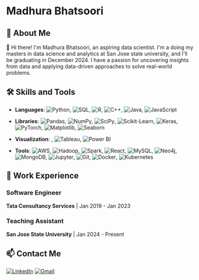 # Madhura Bhatsoori

## 🚀 About Me
👋 Hi there! I'm Madhura Bhatsoori, an aspiring data scientist. I'm a doing my masters in data science and analytics at San Jose state university, and I'll be graduating in December 2024. I have a passion for uncovering insights from data and applying data-driven approaches to solve real-world problems.

## 🛠 Skills and Tools

- **Languages**: ![Python](https://img.shields.io/badge/Python-3776AB?style=flat&logo=python&logoColor=white), ![SQL](https://img.shields.io/badge/SQL-4479A1?style=flat&logo=sql&logoColor=white), ![R](https://img.shields.io/badge/R-276DC3?style=flat&logo=r&logoColor=white), ![C++](https://img.shields.io/badge/C++-00599C?style=flat&logo=c%2B%2B&logoColor=white), ![Java](https://img.shields.io/badge/Java-007396?style=flat&logo=java&logoColor=white), ![JavaScript](https://img.shields.io/badge/JavaScript-F7DF1E?style=flat&logo=javascript&logoColor=black)

- **Libraries**: ![Pandas](https://img.shields.io/badge/Pandas-150458?style=flat&logo=pandas&logoColor=white), ![NumPy](https://img.shields.io/badge/NumPy-013243?style=flat&logo=numpy&logoColor=white), ![SciPy](https://img.shields.io/badge/SciPy-8CAAE6?style=flat&logo=scipy&logoColor=white), ![Scikit-Learn](https://img.shields.io/badge/Scikit--Learn-F7931E?style=flat&logo=scikit-learn&logoColor=white), ![Keras](https://img.shields.io/badge/Keras-D00000?style=flat&logo=keras&logoColor=white), ![PyTorch](https://img.shields.io/badge/PyTorch-EE4C2C?style=flat&logo=pytorch&logoColor=white), ![Matplotlib](https://img.shields.io/badge/Matplotlib-00457C?style=flat&logo=matplotlib&logoColor=white), ![Seaborn](https://img.shields.io/badge/Seaborn-3776AB?style=flat&logoColor=white)

- **Visualization**: , ![Tableau](https://img.shields.io/badge/Tableau-E97627?style=flat&logo=tableau&logoColor=white), ![Power BI](https://img.shields.io/badge/Power_BI-F2C811?style=flat&logo=power-bi&logoColor=black)

- **Tools**: ![AWS](https://img.shields.io/badge/AWS-232F3E?style=flat&logo=amazon-aws&logoColor=white), ![Hadoop](https://img.shields.io/badge/Hadoop-66CCFF?style=flat&logo=apache-hadoop&logoColor=black), ![Spark](https://img.shields.io/badge/Spark-E25A1C?style=flat&logo=apache-spark&logoColor=white), ![React](https://img.shields.io/badge/React-61DAFB?style=flat&logo=react&logoColor=black), ![MySQL](https://img.shields.io/badge/MySQL-4479A1?style=flat&logo=mysql&logoColor=white), ![Neo4j](https://img.shields.io/badge/Neo4j-008CC1?style=flat&logo=neo4j&logoColor=white), ![MongoDB](https://img.shields.io/badge/MongoDB-47A248?style=flat&logo=mongodb&logoColor=white), ![Jupyter](https://img.shields.io/badge/Jupyter-F37626?style=flat&logo=jupyter&logoColor=white), ![Git](https://img.shields.io/badge/Git-F05032?style=flat&logo=git&logoColor=white), ![Docker](https://img.shields.io/badge/Docker-2496ED?style=flat&logo=docker&logoColor=white), ![Kubernetes](https://img.shields.io/badge/Kubernetes-326CE5?style=flat&logo=kubernetes&logoColor=white)

## 💼 Work Experience

### Software Engineer
**Tata Consultancy Services** | Jan 2019 - Jan 2023

### Teaching Assistant
**San Jose State University** | Jan 2024 - Present


## 📫 Contact Me
[![LinkedIn](https://img.shields.io/badge/LinkedIn-0077B5?style=flat&logo=linkedin&logoColor=white)](https://www.linkedin.com/in/madhurakbhatsoori)
[![Gmail](https://img.shields.io/badge/Gmail-D14836?style=flat&logo=gmail&logoColor=white)](mailto:madhurakrishna.bhatsoori@sjsu.edu)







